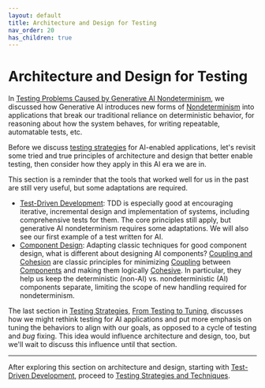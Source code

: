 ```yaml
---
layout: default
title: Architecture and Design for Testing
nav_order: 20
has_children: true
---
```


# Architecture and Design for Testing

In [Testing Problems Caused by Generative AI Nondeterminism]({{site.baseurl}}/testing-problems/), we discussed how Generative AI introduces new forms of [Nondeterminism]({{site.glossaryurl}}/#determinism) into applications that break our traditional reliance on deterministic behavior, for reasoning about how the system behaves, for writing repeatable, automatable tests, etc.

Before we discuss [testing strategies]({{site.baseurl}}/testing-strategies/) for AI-enabled applications, let's revisit some tried and true principles of architecture and design that better enable testing, then consider how they apply in this AI era we are in.

This section is a reminder that the tools that worked well for us in the past are still very useful, but some adaptations are required.

* [Test-Driven Development]({{site.baseurl}}/architecture-design/tdd/): TDD is especially good at encouraging iterative, incremental design and implementation of systems, including comprehensive tests for them. The core principles still apply, but generative AI nondeterminism requires some adaptations. We will also see our first example of a test written for AI. 
* [Component Design]({{site.baseurl}}/component-design/): Adapting classic techniques for good component design, what is different about designing AI components? [Coupling and Cohesion]({{site.baseurl}}/architecture-design/component-design/#coupling-cohesion) are classic principles for minimizing [Coupling]({{site.glossaryurl}}/#coupling) between [Components]({{site.glossaryurl}}/#component) and making them logically [Cohesive]({{site.glossaryurl}}/#cohesion). In particular, they help us keep the deterministic (non-AI) vs. nondeterministic (AI) components separate, limiting the scope of new handling required for nondeterminism. 

The last section in [Testing Strategies]({{site.baseurl}}/testing-strategies), [From Testing to Tuning]({{site.baseurl}}/testing-strategies/from-testing-to-tuning), discusses how we might rethink testing for AI applications and put more emphasis on tuning the behaviors to align with our goals, as opposed to a cycle of testing and _bug_ fixing. This idea would influence architecture and design, too, but we'll wait to discuss this influence until that section.

---

After exploring this section on architecture and design, starting with [Test-Driven Development]({{site.baseurl}}/architecture-design/tdd/), proceed to [Testing Strategies and Techniques]({{site.baseurl}}/testing-strategies).

